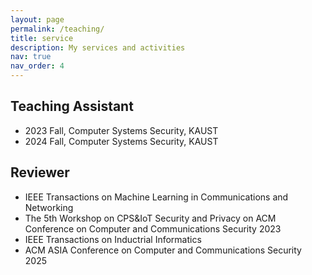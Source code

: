 ```yaml
---
layout: page
permalink: /teaching/
title: service
description: My services and activities
nav: true
nav_order: 4
---
```


## Teaching Assistant

- 2023 Fall, Computer Systems Security, KAUST
- 2024 Fall, Computer Systems Security, KAUST

## Reviewer

- IEEE Transactions on Machine Learning in Communications and Networking
- The 5th Workshop on CPS\&IoT Security and Privacy on ACM Conference on Computer and Communications Security 2023
- IEEE Transactions on Inductrial Informatics
- ACM ASIA Conference on Computer and Communications Security 2025